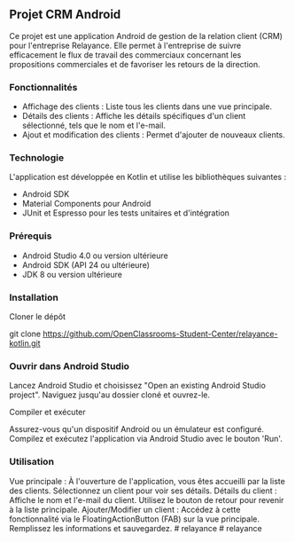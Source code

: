 ## Projet CRM Android

Ce projet est une application Android de gestion de la relation client (CRM) pour l'entreprise Relayance. Elle permet à l'entreprise de suivre efficacement le flux de travail des commerciaux concernant les propositions commerciales et de favoriser les retours de la direction.

### Fonctionnalités
- Affichage des clients : Liste tous les clients dans une vue principale.
- Détails des clients : Affiche les détails spécifiques d'un client sélectionné, tels que le nom et l'e-mail.
- Ajout et modification des clients : Permet d'ajouter de nouveaux clients.

### Technologie

L'application est développée en Kotlin et utilise les bibliothèques suivantes :

- Android SDK
- Material Components pour Android
- JUnit et Espresso pour les tests unitaires et d'intégration

### Prérequis

- Android Studio 4.0 ou version ultérieure
- Android SDK (API 24 ou ultérieure)
- JDK 8 ou version ultérieure

### Installation

Cloner le dépôt

git clone https://github.com/OpenClassrooms-Student-Center/relayance-kotlin.git

### Ouvrir dans Android Studio

Lancez Android Studio et choisissez "Open an existing Android Studio project". Naviguez jusqu'au dossier cloné et ouvrez-le.

Compiler et exécuter

Assurez-vous qu'un dispositif Android ou un émulateur est configuré. Compilez et exécutez l'application via Android Studio avec le bouton 'Run'.

### Utilisation

Vue principale : À l'ouverture de l'application, vous êtes accueilli par la liste des clients. Sélectionnez un client pour voir ses détails.
Détails du client : Affiche le nom et l'e-mail du client. Utilisez le bouton de retour pour revenir à la liste principale.
Ajouter/Modifier un client : Accédez à cette fonctionnalité via le FloatingActionButton (FAB) sur la vue principale. Remplissez les informations et sauvegardez.
#   r e l a y a n c e  
 #   r e l a y a n c e  
 